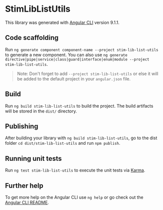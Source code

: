 # StimLibListUtils

This library was generated with [Angular CLI](https://github.com/angular/angular-cli) version 9.1.1.

## Code scaffolding

Run `ng generate component component-name --project stim-lib-list-utils` to generate a new component. You can also use `ng generate directive|pipe|service|class|guard|interface|enum|module --project stim-lib-list-utils`.
> Note: Don't forget to add `--project stim-lib-list-utils` or else it will be added to the default project in your `angular.json` file. 

## Build

Run `ng build stim-lib-list-utils` to build the project. The build artifacts will be stored in the `dist/` directory.

## Publishing

After building your library with `ng build stim-lib-list-utils`, go to the dist folder `cd dist/stim-lib-list-utils` and run `npm publish`.

## Running unit tests

Run `ng test stim-lib-list-utils` to execute the unit tests via [Karma](https://karma-runner.github.io).

## Further help

To get more help on the Angular CLI use `ng help` or go check out the [Angular CLI README](https://github.com/angular/angular-cli/blob/master/README.md).
